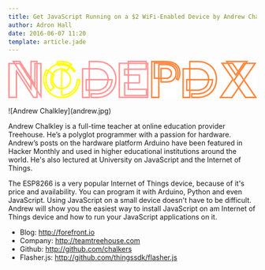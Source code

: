 ```yaml
---
title: Get JavaScript Running on a $2 WiFi-Enabled Device by Andrew Chalkley
author: Adron Hall
date: 2016-06-07 11:20
template: article.jade
---
```


[![Node PDX 2016](nodepdx-2016-logo.png)](http://nodepdx.org)

<div class="image float-right">
    ![Andrew Chalkley](andrew.jpg)
</div>

Andrew Chalkley is a full-time teacher at online education provider Treehouse. He’s a polyglot programmer with a passion for hardware. Andrew’s posts on the hardware platform Arduino have been featured in Hacker Monthly and used in higher educational institutions around the world. He's also lectured at University on JavaScript and the Internet of Things.

<span class="more"></span>

The ESP8266 is a very popular Internet of Things device, because of it's price and availability. You can program it with Arduino, Python and even JavaScript. Using JavaScript on a small device doesn't have to be difficult. Andrew will show you the easiest way to install JavaScript on am Internet of Things device and how to run your JavaScript applications on it.

* Blog: http://forefront.io
* Company: http://teamtreehouse.com
* Github: http://github.com/chalkers
* Flasher.js: http://github.com/thingssdk/flasher.js
